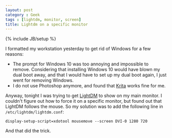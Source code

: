 ```yaml
---
layout: post
category : Geek
tags : [lightdm, monitor, screen]
title: Lightdm on a specific monitor
---
```

{% include JB/setup %}

I formatted my workstation yesterday to get rid of Windows for a few reasons:
- The prompt for Windows 10 was too annoying and impossible to remove.
Considering that installing Windows 10 would have blown my dual boot away, and
that I would have to set up my dual boot again, I just went for removing Windows.
- I do not use Photoshop anymore, and found that [Krita](https://krita.org/)
works fine for me.

Anyway, tonight I was trying to get [LightDM](https://wiki.archlinux.org/index.php/LightDM)
to show on my main monitor. I couldn't figure out how to force it on a specific
monitor, but found out that LightDM follows the mouse. So my solution was to
add the following line in `/etc/lightdm/lightdm.conf`:

```
display-setup-script=xdotool mousemove --screen DVI-0 1280 720
```

And that did the trick.
